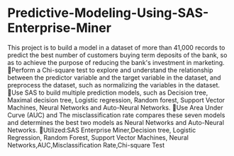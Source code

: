 # Predictive-Modeling-Using-SAS-Enterprise-Miner
This project is to build a model in a dataset of more than 41,000 records to predict the best number of customers buying term deposits of the bank, so as to achieve the purpose of reducing the bank's investment in marketing. Perform a Chi-square test to explore and understand the relationship between the predictor variable and the target variable in the dataset, and preprocess the dataset, such as normalizing the variables in the dataset. Use SAS to build multiple prediction models, such as Decision tree, Maximal decision tree, Logistic regression, Random forest, Support Vector Machines, Neural Networks and Auto-Neural Networks. Use Area Under Curve (AUC) and The misclassification rate compares these seven models and determines the best two models as Neural Networks and Auto-Neural Networks. Utilized:SAS Enterprise Miner,Decision tree, Logistic Regression, Random Forest, Support Vector Machines, Neural Networks,AUC,Misclassification Rate,Chi-square Test
